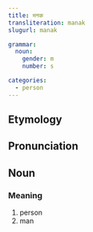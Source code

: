 ```yaml
---
title: मनक
transliteration: manak
slugurl: manak

grammar:
  noun:
    gender: m
    number: s

categories: 
  - person
---
```


## Etymology

## Pronunciation

## Noun
### Meaning
1. person
2. man